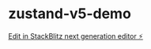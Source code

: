# zustand-v5-demo

[Edit in StackBlitz next generation editor ⚡️](https://stackblitz.com/~/github.com/iamjoel/zustand-v5-demo)